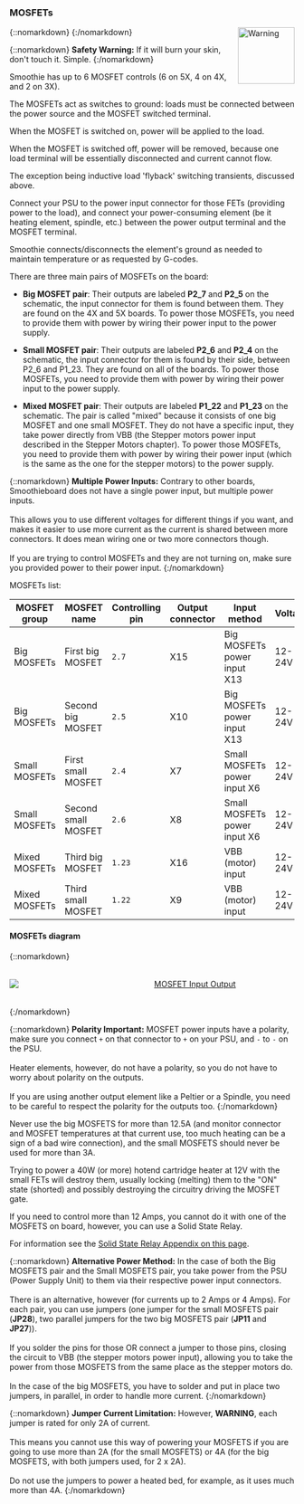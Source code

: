 ### MOSFETs

{::nomarkdown}
<a href="/images/Warning.png">
  <img src="/images/Warning.png" alt="Warning" width="100" height="100" style="float: right; margin-left: 1rem;"/>
</a>
{:/nomarkdown}

{::nomarkdown}
<sl-alert variant="warning" open>
  <sl-icon slot="icon" name="exclamation-triangle"></sl-icon>
  <strong>Safety Warning:</strong> If it will burn your skin, don't touch it. Simple.
</sl-alert>
{:/nomarkdown}

Smoothie has up to 6 MOSFET controls (6 on 5X, 4 on 4X, and 2 on 3X).

The MOSFETs act as switches to ground: loads must be connected between the power source and the MOSFET switched terminal.

When the MOSFET is switched on, power will be applied to the load.

When the MOSFET is switched off, power will be removed, because one load terminal will be essentially disconnected and current cannot flow.

The exception being inductive load 'flyback' switching transients, discussed above.

Connect your PSU to the power input connector for those FETs (providing power to the load), and connect your power-consuming element (be it heating element, spindle, etc.) between the power output terminal and the MOSFET terminal.

Smoothie connects/disconnects the element's ground as needed to maintain temperature or as requested by G-codes.

There are three main pairs of MOSFETs on the board:

- **Big MOSFET pair**: Their outputs are labeled **P2_7** and **P2_5** on the schematic, the input connector for them is found between them. They are found on the 4X and 5X boards. To power those MOSFETs, you need to provide them with power by wiring their power input to the power supply.

- **Small MOSFET pair**: Their outputs are labeled **P2_6** and **P2_4** on the schematic, the input connector for them is found by their side, between P2_6 and P1_23. They are found on all of the boards. To power those MOSFETs, you need to provide them with power by wiring their power input to the power supply.

- **Mixed MOSFET pair**: Their outputs are labeled **P1_22** and **P1_23** on the schematic. The pair is called "mixed" because it consists of one big MOSFET and one small MOSFET. They do not have a specific input, they take power directly from VBB (the Stepper motors power input described in the Stepper Motors chapter). To power those MOSFETs, you need to provide them with power by wiring their power input (which is the same as the one for the stepper motors) to the power supply.

{::nomarkdown}
<sl-alert variant="primary" open>
  <sl-icon slot="icon" name="lightbulb"></sl-icon>
  <strong>Multiple Power Inputs:</strong> Contrary to other boards, Smoothieboard does not have a single power input, but multiple power inputs.
  <br><br>
  This allows you to use different voltages for different things if you want, and makes it easier to use more current as the current is shared between more connectors. It does mean wiring one or two more connectors though.
  <br><br>
  If you are trying to control MOSFETs and they are not turning on, make sure you provided power to their power input.
</sl-alert>
{:/nomarkdown}

MOSFETs list:

| MOSFET group   | MOSFET name         | Controlling pin | Output connector | Input method                 | Voltage | Current    |
| -------------- | ------------------- | --------------- | ---------------- | ---------------------------- | ------- | ---------- |
| Big MOSFETs    | First big MOSFET    | `2.7`           | X15              | Big MOSFETs power input X13  | 12-24V  | 12.5A max  |
| Big MOSFETs    | Second big MOSFET   | `2.5`           | X10              | Big MOSFETs power input X13  | 12-24V  | 12.5A max  |
| Small MOSFETs  | First small MOSFET  | `2.4`           | X7               | Small MOSFETs power input X6 | 12-24V  | 3A max     |
| Small MOSFETs  | Second small MOSFET | `2.6`           | X8               | Small MOSFETs power input X6 | 12-24V  | 3A max     |
| Mixed MOSFETs  | Third big MOSFET    | `1.23`          | X16              | VBB (motor) input            | 12-24V  | 12.5A max  |
| Mixed MOSFETs  | Third small MOSFET  | `1.22`          | X9               | VBB (motor) input            | 12-24V  | 3A max     |

#### MOSFETs diagram

{::nomarkdown}
<div style="text-align: center; margin: 2rem 0;">
  <a href="/images/MOSFETs.png">
    <img src="/images/MOSFETs.png" alt="MOSFET Input Output" style="min-width: 640px; max-width: 100%; height: auto;"/>
  </a>
</div>
{:/nomarkdown}

{::nomarkdown}
<sl-alert variant="warning" open>
  <sl-icon slot="icon" name="exclamation-triangle"></sl-icon>
  <strong>Polarity Important:</strong> MOSFET power inputs have a polarity, make sure you connect <code>+</code> on that connector to <code>+</code> on your PSU, and <code>-</code> to <code>-</code> on the PSU.
  <br><br>
  Heater elements, however, do not have a polarity, so you do not have to worry about polarity on the outputs.
  <br><br>
  If you are using another output element like a Peltier or a Spindle, you need to be careful to respect the polarity for the outputs too.
</sl-alert>
{:/nomarkdown}

Never use the big MOSFETS for more than 12.5A (and monitor connector and MOSFET temperatures at that current use, too much heating can be a sign of a bad wire connection), and the small MOSFETS should never be used for more than 3A.

Trying to power a 40W (or more) hotend cartridge heater at 12V with the small FETs will destroy them, usually locking (melting) them to the "ON" state (shorted) and possibly destroying the circuitry driving the MOSFET gate.

If you need to control more than 12 Amps, you cannot do it with one of the MOSFETS on board, however, you can use a Solid State Relay.

For information see the [Solid State Relay Appendix on this page](general-appendixes#solidstaterelay).

{::nomarkdown}
<sl-alert variant="neutral" open>
  <sl-icon slot="icon" name="info-circle"></sl-icon>
  <strong>Alternative Power Method:</strong> In the case of both the Big MOSFETS pair and the Small MOSFETS pair, you take power from the PSU (Power Supply Unit) to them via their respective power input connectors.
  <br><br>
  There is an alternative, however (for currents up to 2 Amps or 4 Amps). For each pair, you can use jumpers (one jumper for the small MOSFETS pair (<strong>JP28</strong>), two parallel jumpers for the two big MOSFETS pair (<strong>JP11</strong> and <strong>JP27</strong>)).
  <br><br>
  If you solder the pins for those OR connect a jumper to those pins, closing the circuit to VBB (the stepper motors power input), allowing you to take the power from those MOSFETS from the same place as the stepper motors do.
  <br><br>
  In the case of the big MOSFETS, you have to solder and put in place two jumpers, in parallel, in order to handle more current.
</sl-alert>
{:/nomarkdown}

{::nomarkdown}
<sl-alert variant="warning" open>
  <sl-icon slot="icon" name="exclamation-triangle"></sl-icon>
  <strong>Jumper Current Limitation:</strong> However, <strong>WARNING</strong>, each jumper is rated for only 2A of current.
  <br><br>
  This means you cannot use this way of powering your MOSFETS if you are going to use more than 2A (for the small MOSFETS) or 4A (for the big MOSFETS, with both jumpers used, for 2 x 2A).
  <br><br>
  Do not use the jumpers to power a heated bed, for example, as it uses much more than 4A.
</sl-alert>
{:/nomarkdown}
